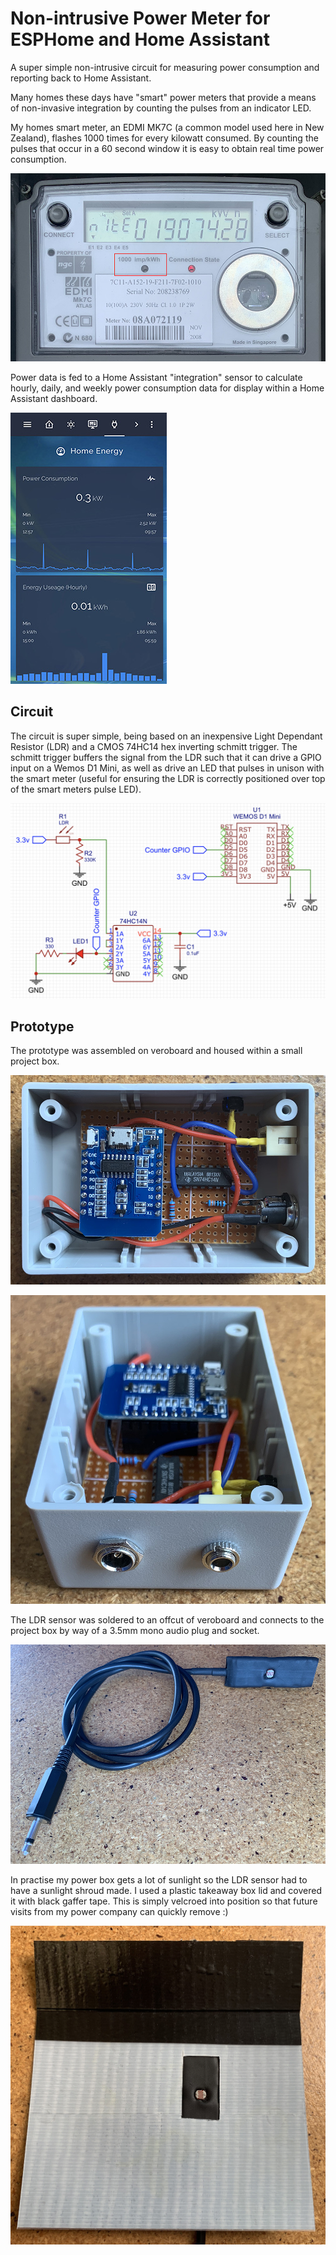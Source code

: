 # Non-intrusive Power Meter for ESPHome and Home Assistant
A super simple non-intrusive circuit for measuring power consumption and reporting back to Home Assistant.

Many homes these days have "smart" power meters that provide a means of non-invasive integration by counting the pulses from an indicator LED.

My homes smart meter, an EDMI MK7C (a common model used here in New Zealand), flashes 1000 times for every kilowatt consumed. By counting the pulses that occur in a 60 second window it is easy to obtain real time power consumption.

![Smart Meter](Images/smart_meter.jpg)

Power data is fed to a Home Assistant "integration" sensor to calculate hourly, daily, and weekly power consumption data for display within a Home Assistant dashboard.

![Dashboard](Images/dashboard.jpg)

## Circuit
The circuit is super simple, being based on an inexpensive Light Dependant Resistor (LDR) and a CMOS 74HC14 hex inverting schmitt trigger. The schmitt trigger buffers the signal from the LDR such that it can drive a GPIO input on a Wemos D1 Mini, as well as drive an LED that pulses in unison with the smart meter (useful for ensuring the LDR is correctly positioned over top of the smart meters pulse LED).

![Circuit](Images/circuit.png)

## Prototype

The prototype was assembled on veroboard and housed within a small project box.

![Prototype](Images/prototype.jpg)

![Prototype](Images/prototype_showing_sockets.jpg)

The LDR sensor was soldered to an offcut of veroboard and connects to the project box by way of a 3.5mm mono audio plug and socket.

![Prototype](Images/sensor.jpg)

In practise my power box gets a lot of sunlight so the LDR sensor had to have a sunlight shroud made. I used a plastic takeaway box lid and covered it with black gaffer tape. This is simply velcroed into position so that future visits from my power company can quickly remove :)

![Prototype](Images/sensor_shroud.jpg)
